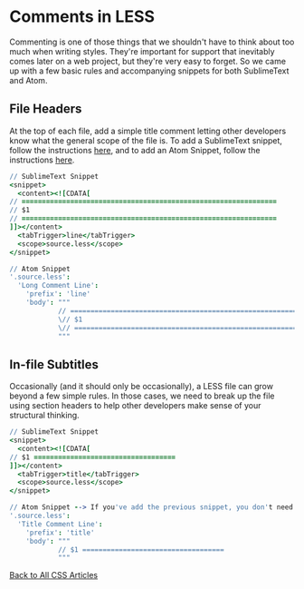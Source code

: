 # Comments in LESS
Commenting is one of those things that we shouldn't have to think about too much when writing styles. They're important for support that inevitably comes later on a web project, but they're very easy to forget. So we came up with a few basic rules and accompanying snippets for both SublimeText and Atom.

## File Headers
At the top of each file, add a simple title comment letting other developers know what the general scope of the file is. To add a SublimeText snippet, follow the instructions [here](http://sublimetext.info/docs/en/extensibility/snippets.html), and to add an Atom Snippet, follow the instructions [here](https://github.com/atom/snippets).
```cson
// SublimeText Snippet
<snippet>
  <content><![CDATA[
// ===============================================================
// $1
// ===============================================================
]]></content>
  <tabTrigger>line</tabTrigger>
  <scope>source.less</scope>
</snippet>

// Atom Snippet
'.source.less':
  'Long Comment Line':
    'prefix': 'line'
    'body': """
            // ===============================================================
            \// $1
            \// ===============================================================
            """
```

## In-file Subtitles
Occasionally (and it should only be occasionally), a LESS file can grow beyond a few simple rules. In those cases, we need to break up the file using section headers to help other developers make sense of your structural thinking.
```cson
// SublimeText Snippet
<snippet>
  <content><![CDATA[
// $1 ===================================
]]></content>
  <tabTrigger>title</tabTrigger>
  <scope>source.less</scope>
</snippet>

// Atom Snippet --> If you've add the previous snippet, you don't need to have the first line with '.source.less'
'.source.less':
  'Title Comment Line':
    'prefix': 'title'
    'body': """
            // $1 ===================================
            """
```
[Back to All CSS Articles](/CSS/overview.md)
